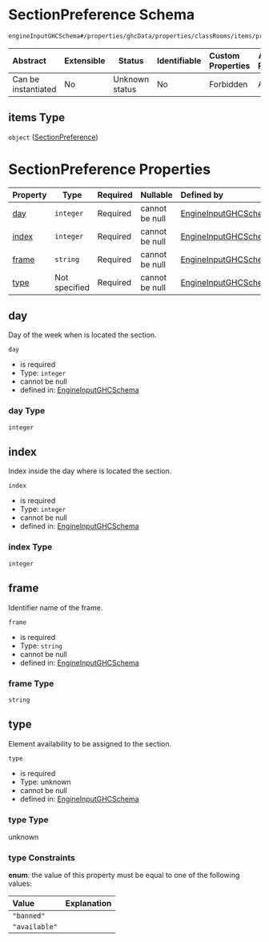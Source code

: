 # SectionPreference Schema

```txt
engineInputGHCSchema#/properties/ghcData/properties/classRooms/items/properties/classRoomTemplate/items
```




| Abstract            | Extensible | Status         | Identifiable | Custom Properties | Additional Properties | Access Restrictions | Defined In                                                         |
| :------------------ | ---------- | -------------- | ------------ | :---------------- | --------------------- | ------------------- | ------------------------------------------------------------------ |
| Can be instantiated | No         | Unknown status | No           | Forbidden         | Allowed               | none                | [ghc.schema.json\*](../out/ghc.schema.json "open original schema") |

## items Type

`object` ([SectionPreference](ghc-properties-ghcdata-properties-classroms-classrom-properties-classroomtemplate-sectionpreference.md))

# SectionPreference Properties

| Property        | Type          | Required | Nullable       | Defined by                                                                                                                                                                                                                                                                 |
| :-------------- | ------------- | -------- | -------------- | :------------------------------------------------------------------------------------------------------------------------------------------------------------------------------------------------------------------------------------------------------------------------- |
| [day](#day)     | `integer`     | Required | cannot be null | [EngineInputGHCSchema](ghc-properties-ghcdata-properties-classroms-classrom-properties-classroomtemplate-sectionpreference-properties-day.md "engineInputGHCSchema#/properties/ghcData/properties/classRooms/items/properties/classRoomTemplate/items/properties/day")     |
| [index](#index) | `integer`     | Required | cannot be null | [EngineInputGHCSchema](ghc-properties-ghcdata-properties-classroms-classrom-properties-classroomtemplate-sectionpreference-properties-index.md "engineInputGHCSchema#/properties/ghcData/properties/classRooms/items/properties/classRoomTemplate/items/properties/index") |
| [frame](#frame) | `string`      | Required | cannot be null | [EngineInputGHCSchema](ghc-properties-ghcdata-properties-classroms-classrom-properties-classroomtemplate-sectionpreference-properties-frame.md "engineInputGHCSchema#/properties/ghcData/properties/classRooms/items/properties/classRoomTemplate/items/properties/frame") |
| [type](#type)   | Not specified | Required | cannot be null | [EngineInputGHCSchema](ghc-properties-ghcdata-properties-classroms-classrom-properties-classroomtemplate-sectionpreference-properties-type.md "engineInputGHCSchema#/properties/ghcData/properties/classRooms/items/properties/classRoomTemplate/items/properties/type")   |

## day

Day of the week when is located the section.


`day`

-   is required
-   Type: `integer`
-   cannot be null
-   defined in: [EngineInputGHCSchema](ghc-properties-ghcdata-properties-classroms-classrom-properties-classroomtemplate-sectionpreference-properties-day.md "engineInputGHCSchema#/properties/ghcData/properties/classRooms/items/properties/classRoomTemplate/items/properties/day")

### day Type

`integer`

## index

Index inside the day where is located the section.


`index`

-   is required
-   Type: `integer`
-   cannot be null
-   defined in: [EngineInputGHCSchema](ghc-properties-ghcdata-properties-classroms-classrom-properties-classroomtemplate-sectionpreference-properties-index.md "engineInputGHCSchema#/properties/ghcData/properties/classRooms/items/properties/classRoomTemplate/items/properties/index")

### index Type

`integer`

## frame

Identifier name of the frame.


`frame`

-   is required
-   Type: `string`
-   cannot be null
-   defined in: [EngineInputGHCSchema](ghc-properties-ghcdata-properties-classroms-classrom-properties-classroomtemplate-sectionpreference-properties-frame.md "engineInputGHCSchema#/properties/ghcData/properties/classRooms/items/properties/classRoomTemplate/items/properties/frame")

### frame Type

`string`

## type

Element availability to be assigned to the section.


`type`

-   is required
-   Type: unknown
-   cannot be null
-   defined in: [EngineInputGHCSchema](ghc-properties-ghcdata-properties-classroms-classrom-properties-classroomtemplate-sectionpreference-properties-type.md "engineInputGHCSchema#/properties/ghcData/properties/classRooms/items/properties/classRoomTemplate/items/properties/type")

### type Type

unknown

### type Constraints

**enum**: the value of this property must be equal to one of the following values:

| Value         | Explanation |
| :------------ | ----------- |
| `"banned"`    |             |
| `"available"` |             |
